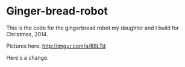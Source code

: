 Ginger-bread-robot
==================
This is the code for the gingerbread robot my daughter and I build for Christmas, 2014. 

Pictures here: http://imgur.com/a/88LTd 

Here's a change.
